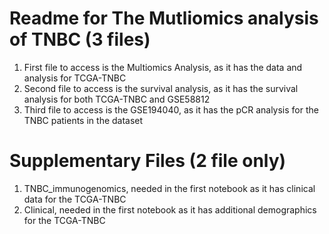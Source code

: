#  Readme for The Mutliomics analysis of TNBC (3 files)

1) First file to access is the Multiomics Analysis, as it has the data and analysis for TCGA-TNBC
2) Second file to access is the survival analysis, as it has the survival analysis for both TCGA-TNBC and GSE58812
3) Third file to access is the GSE194040, as it has the pCR analysis for the TNBC patients in the dataset


#  Supplementary Files (2 file only)
1) TNBC_immunogenomics, needed in the first notebook as it has clinical data for the TCGA-TNBC
2) Clinical, needed in the first notebook as it has additional demographics for the TCGA-TNBC
